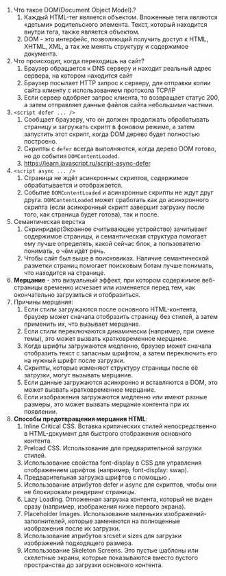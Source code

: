 1. Что такое DOM(Document Object Model).?
   1. Каждый HTML-тег является объектом. Вложенные теги являются «детьми» родительского элемента. Текст, который находится внутри тега, также является объектом.
   2. DOM - это интерфейс, позволяющий получить доступ к HTML, XHTML, XML, а так же менять структуру и содержимое документа.
2. Что происходит, когда переходишь на сайт?
   1. Браузер обращается к DNS серверу и находит реальный адрес сервера, на котором находится сайт
   2. Браузер посылает HTTP запрос к серверу, для отправки копии сайта клиенту с использованием протокола TCP/IP
   3. Если сервер одобряет запрос клиента, то возвращает статус 200, а затем отправляет данные файлов сайта небольшими частями.
3. `<script defer ... />`
   1. Сообщает браузеру, что он должен продолжать обрабатывать страницу и загружать скрипт в фоновом режиме, а затем запустить этот скрипт, когда DOM дерево будет полностью построено.
   2. Скрипты с `defer` всегда выполняются, когда дерево DOM готово, но до события `DOMContentLoaded`.
   3. https://learn.javascript.ru/script-async-defer
4. `<script async ... />`
   1. Страница не ждёт асинхронных скриптов, содержимое обрабатывается и отображается.
   2. Событие `DOMContentLoaded` и асинхронные скрипты не ждут друг друга. `DOMContentLoaded` может сработать как до асинхронного скрипта (если асинхронный скрипт завершит загрузку после того, как страница будет готова), так и после.
5. Семантическая верстка
   1. Скринридер(Экранное считывающее устройство) зачитывает содержимое страницы, и семантическая структура помогает ему лучше определять, какой сейчас блок, а пользователю понимать, о чём идёт речь.
   2. Чтобы сайт был выше в поисковиках. Наличие семантической разметки страниц помогает поисковым ботам лучше понимать, что находится на странице.
6. **Мерцание** - это визуальный эффект, при котором содержимое веб-страницы временно исчезает или изменяется перед тем, как окончательно загрузиться и отобразиться.
7. Причины мерцания:
   1. Если стили загружаются после основного HTML-контента, браузер может сначала отобразить страницу без стилей, а затем применить их, что вызывает мерцание.
   2. Если стили переключаются динамически (например, при смене темы), это может вызвать кратковременное мерцание.
   3. Когда шрифты загружаются медленно, браузер может сначала отобразить текст с запасным шрифтом, а затем переключить его на нужный шрифт после загрузки.
   4. Скрипты, которые изменяют структуру страницы после её загрузки, могут вызывать мерцание.
   5. Если данные загружаются асинхронно и вставляются в DOM, это может вызвать кратковременное мерцание.
   6. Если изображения загружаются медленно или имеют разные размеры, это может вызвать мерцание контента при их появлении.
8. **Способы предотвращения мерцания HTML**:
   1. Inline Critical CSS. Вставка критических стилей непосредственно в HTML-документ для быстрого отображения основного контента.
   2. Preload CSS. Использование <link rel="preload" as="style"> для предварительной загрузки стилей.
   3. Использование свойства font-display в CSS для управления отображением шрифтов (например, font-display: swap).
   4. Предварительная загрузка шрифтов с помощью <link rel="preload" as="font" type="font/woff2" crossorigin>.
   5. Использование атрибутов defer и async для скриптов, чтобы они не блокировали рендеринг страницы.
   6. Lazy Loading. Отложенная загрузка контента, который не виден сразу (например, изображения ниже первого экрана).
   7. Placeholder Images. Использование маленьких изображений-заполнителей, которые заменяются на полноценные изображения после их загрузки.
   8. Использование атрибутов srcset и sizes для загрузки изображений подходящего размера.
   9. Использование Skeleton Screens. Это пустые шаблоны или скелетные экраны, которые показываются вместо пустого пространства до загрузки основного контента.
